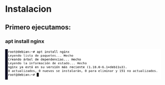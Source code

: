 # Instalacion 
## Primero ejecutamos:
### apt install nginx
![a](https://github.com/1804marcos/nginx/blob/main/imagenes/aptinstal.PNG)

